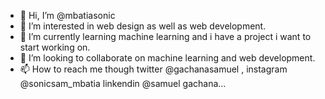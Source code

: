 - 👋 Hi, I’m @mbatiasonic
- 👀 I’m interested in web design as well as web development.
- 🌱 I’m currently learning  machine learning and i have a project i want to start working on.
- 💞️ I’m looking to collaborate on machine learning and web development.
- 📫 How to reach me  though twitter @gachanasamuel , instagram @sonicsam_mbatia linkendin @samuel gachana...

<!---
mbatiasonic/mbatiasonic is a ✨ special ✨ repository because its `README.md` (this file) appears on your GitHub profile.
You can click the Preview link to take a look at your changes.
--->
